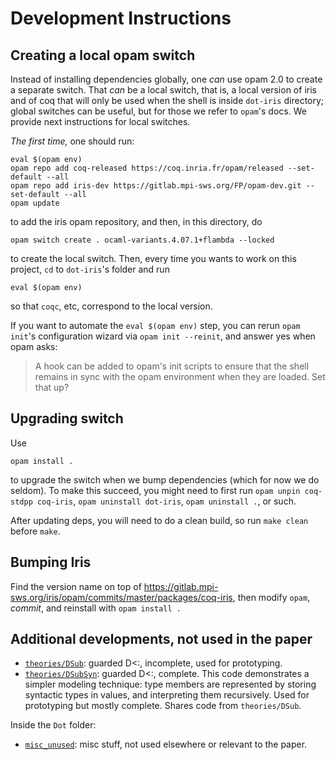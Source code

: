 # Development Instructions

## Creating a local opam switch

Instead of installing dependencies globally, one _can_ use opam 2.0 to create a
separate switch. That _can_ be a local switch, that is, a local version of iris
and of coq that will only be used when the shell is inside `dot-iris` directory;
global switches can be useful, but for those we refer to `opam`'s docs. We
provide next instructions for local switches.

_The first time,_ one should run:

```shell
eval $(opam env)
opam repo add coq-released https://coq.inria.fr/opam/released --set-default --all
opam repo add iris-dev https://gitlab.mpi-sws.org/FP/opam-dev.git --set-default --all
opam update
```

to add the iris opam repository, and then, in this directory, do

```shell
opam switch create . ocaml-variants.4.07.1+flambda --locked
```

to create the local switch. Then, every time you wants to work on this project,
`cd` to `dot-iris`'s folder and run

```shell
eval $(opam env)
```

so that `coqc`, etc, correspond to the local version.

If you want to automate the `eval $(opam env)` step, you can rerun `opam init`'s
configuration wizard via `opam init --reinit`, and answer yes when opam asks:

> A hook can be added to opam's init scripts to ensure that the shell remains in
> sync with the opam environment when they are loaded. Set that up?

## Upgrading switch

Use

```
opam install .
```

to upgrade the switch when we bump dependencies (which for now we do seldom).
To make this succeed, you might need to first run `opam unpin coq-stdpp
coq-iris`, `opam uninstall dot-iris`, `opam uninstall .`, or such.

After updating deps, you will need to do a clean build, so run `make clean`
before `make`.

## Bumping Iris

Find the version name on top of
https://gitlab.mpi-sws.org/iris/opam/commits/master/packages/coq-iris, then
modify `opam`, *commit*, and reinstall with `opam install .`

## Additional developments, not used in the paper

* [`theories/DSub`](theories/DSub): guarded D<:, incomplete, used for prototyping.
* [`theories/DSubSyn`](theories/DSubSyn): guarded D<:, complete.
  This code demonstrates a simpler modeling technique: type members are
  represented by storing syntactic types in values, and interpreting them
  recursively. Used for prototyping but mostly complete. Shares code from
  `theories/DSub`.

Inside the `Dot` folder:
* [`misc_unused`](theories/Dot/misc_unused): misc stuff, not used elsewhere or
  relevant to the paper.
